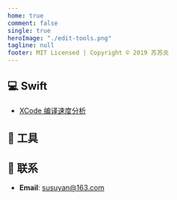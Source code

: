 ```yaml
---
home: true
comment: false
single: true
heroImage: "./edit-tools.png"
tagline: null
footer: MIT Licensed | Copyright © 2019 苏苏炎
---
```


## 💻 Swift

- [XCode 编译速度分析](https://susuyan.github.io/blog/docs/The%20Swift/Complier-Optimize.html)

## 🔧 工具

## 📮 联系

- **Email**: susuyan@163.com
